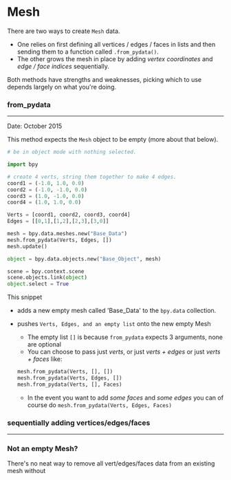 # Mesh

There are two ways to create `Mesh` data.  

- One relies on first defining all vertices / edges / faces in lists and then sending them to a function called `.from_pydata()`.
- The other grows the mesh in place by adding _vertex coordinates_ and _edge / face indices_ sequentially.

Both methods have strengths and weaknesses, picking which to use depends largely on what you're doing.

### from_pydata
______

Date: October 2015

This method expects the `Mesh` object to be empty (more about that below). 

```python
# be in object mode with nothing selected.

import bpy

# create 4 verts, string them together to make 4 edges.
coord1 = (-1.0, 1.0, 0.0)
coord2 = (-1.0, -1.0, 0.0)
coord3 = (1.0, -1.0, 0.0)
coord4 = (1.0, 1.0, 0.0)

Verts = [coord1, coord2, coord3, coord4]
Edges = [[0,1],[1,2],[2,3],[3,0]]

mesh = bpy.data.meshes.new("Base_Data")
mesh.from_pydata(Verts, Edges, [])
mesh.update()

object = bpy.data.objects.new("Base_Object", mesh)

scene = bpy.context.scene
scene.objects.link(object)
object.select = True
```

This snippet   
- adds a new empty mesh called 'Base_Data' to the `bpy.data` collection.
- pushes `Verts, Edges, and an empty list` onto the new empty Mesh
    - The empty list `[]` is because `from_pydata` expects 3 arguments, none are optional
    - You can choose to pass just _verts_, or just _verts + edges_ or just _verts + faces_ like:  

    ```python
    mesh.from_pydata(Verts, [], [])
    mesh.from_pydata(Verts, Edges, [])
    mesh.from_pydata(Verts, [], Faces)
    ```
    
    - In the event you want to add _some faces_ and _some edges_ you can of course do
          `mesh.from_pydata(Verts, Edges, Faces)`
        



### sequentially adding vertices/edges/faces
______



### Not an empty Mesh?

There's no neat way to remove all vert/edges/faces data from an existing mesh without